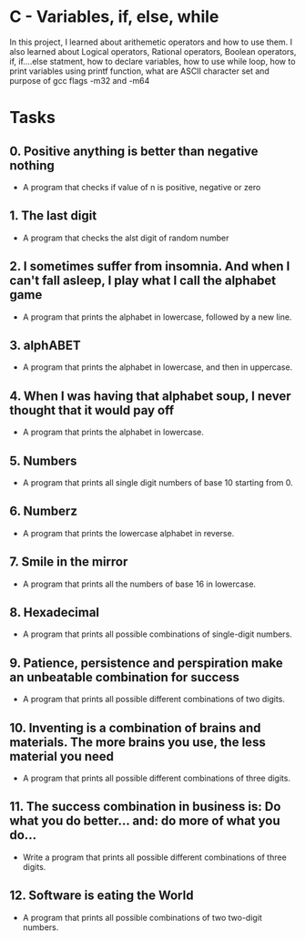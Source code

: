 # C - Variables, if, else, while

In this project, I learned about arithemetic operators and how to use them. I also learned about Logical operators, Rational operators, Boolean operators, if, if....else statment, how to declare variables, how to use while loop, how to print variables using printf function, what are ASCII character set and purpose of gcc flags -m32 and -m64

# Tasks

## 0. Positive anything is better than negative nothing

* A program that checks if value of n is positive, negative or zero

## 1. The last digit

* A program that checks the alst digit of random  number 

## 2. I sometimes suffer from insomnia. And when I can't fall asleep, I play what I call the alphabet game

* A program that prints the alphabet in lowercase, followed by a new line.

## 3. alphABET

* A program that prints the alphabet in lowercase, and then in uppercase.

## 4. When I was having that alphabet soup, I never thought that it would pay off

* A program that prints the alphabet in lowercase.

## 5. Numbers

* A program that prints all single digit numbers of base 10 starting from 0.

## 6. Numberz

* A program that prints the lowercase alphabet in reverse.

## 7. Smile in the mirror 

* A program that prints all the numbers of base 16 in lowercase.

## 8. Hexadecimal

* A program that prints all possible combinations of single-digit numbers.

## 9. Patience, persistence and perspiration make an unbeatable combination for success

* A program that prints all possible different combinations of two digits.

## 10. Inventing is a combination of brains and materials. The more brains you use, the less material you need

* A program that prints all possible different combinations of three digits.

## 11. The success combination in business is: Do what you do better... and: do more of what you do...

* Write a program that prints all possible different combinations of three digits.

## 12. Software is eating the World

* A program that prints all possible combinations of two two-digit numbers.

